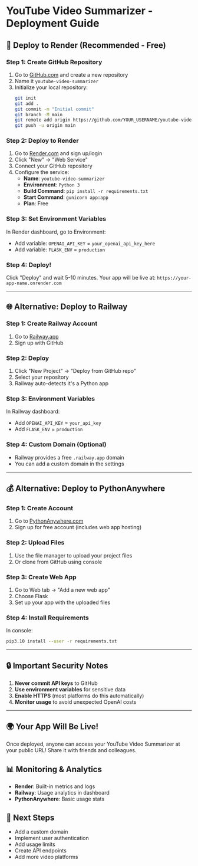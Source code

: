 # YouTube Video Summarizer - Deployment Guide

## 🚀 Deploy to Render (Recommended - Free)

### Step 1: Create GitHub Repository

1. Go to [GitHub.com](https://github.com) and create a new repository
2. Name it `youtube-video-summarizer`
3. Initialize your local repository:
   ```bash
   git init
   git add .
   git commit -m "Initial commit"
   git branch -M main
   git remote add origin https://github.com/YOUR_USERNAME/youtube-video-summarizer.git
   git push -u origin main
   ```

### Step 2: Deploy to Render

1. Go to [Render.com](https://render.com) and sign up/login
2. Click "New" → "Web Service"
3. Connect your GitHub repository
4. Configure the service:
   - **Name**: `youtube-video-summarizer`
   - **Environment**: `Python 3`
   - **Build Command**: `pip install -r requirements.txt`
   - **Start Command**: `gunicorn app:app`
   - **Plan**: Free

### Step 3: Set Environment Variables

In Render dashboard, go to Environment:

- Add variable: `OPENAI_API_KEY` = `your_openai_api_key_here`
- Add variable: `FLASK_ENV` = `production`

### Step 4: Deploy!

Click "Deploy" and wait 5-10 minutes. Your app will be live at:
`https://your-app-name.onrender.com`

---

## 🌐 Alternative: Deploy to Railway

### Step 1: Create Railway Account

1. Go to [Railway.app](https://railway.app)
2. Sign up with GitHub

### Step 2: Deploy

1. Click "New Project" → "Deploy from GitHub repo"
2. Select your repository
3. Railway auto-detects it's a Python app

### Step 3: Environment Variables

In Railway dashboard:

- Add `OPENAI_API_KEY` = `your_api_key`
- Add `FLASK_ENV` = `production`

### Step 4: Custom Domain (Optional)

- Railway provides a free `.railway.app` domain
- You can add a custom domain in the settings

---

## 💰 Alternative: Deploy to PythonAnywhere

### Step 1: Create Account

1. Go to [PythonAnywhere.com](https://pythonanywhere.com)
2. Sign up for free account (includes web app hosting)

### Step 2: Upload Files

1. Use the file manager to upload your project files
2. Or clone from GitHub using console

### Step 3: Create Web App

1. Go to Web tab → "Add a new web app"
2. Choose Flask
3. Set up your app with the uploaded files

### Step 4: Install Requirements

In console:

```bash
pip3.10 install --user -r requirements.txt
```

---

## 🔒 Important Security Notes

1. **Never commit API keys** to GitHub
2. **Use environment variables** for sensitive data
3. **Enable HTTPS** (most platforms do this automatically)
4. **Monitor usage** to avoid unexpected OpenAI costs

---

## 🌍 Your App Will Be Live!

Once deployed, anyone can access your YouTube Video Summarizer at your public URL! Share it with friends and colleagues.

## 📊 Monitoring & Analytics

- **Render**: Built-in metrics and logs
- **Railway**: Usage analytics in dashboard
- **PythonAnywhere**: Basic usage stats

## 🚀 Next Steps

- Add a custom domain
- Implement user authentication
- Add usage limits
- Create API endpoints
- Add more video platforms
